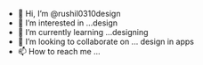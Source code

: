 - 👋 Hi, I’m @rushil0310design
- 👀 I’m interested in ...design
- 🌱 I’m currently learning ...designing
- 💞️ I’m looking to collaborate on ... design in apps
- 📫 How to reach me ...

<!---
rushil0310design/rushil0310design is a ✨ special ✨ repository because its `README.md` (this file) appears on your GitHub profile.
You can click the Preview link to take a look at your changes.
--->
